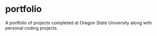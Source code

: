 # portfolio
A portfolio of projects completed at Oregon State University along with personal coding projects.
